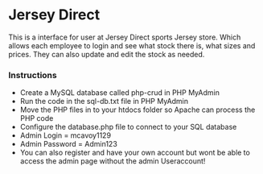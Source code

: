# Jersey Direct
This is a interface for user at Jersey Direct sports Jersey store. Which allows each employee to login and see what stock there is, what sizes and prices.
They can also update and edit the stock as needed.
### Instructions
* Create a MySQL database called php-crud in PHP MyAdmin
* Run the code in the sql-db.txt file in PHP MyAdmin
* Move the PHP files in to your htdocs folder so Apache can process the PHP code
* Configure the database.php file to connect to your SQL database
* Admin Login = mcavoy1129
* Admin Password = Admin123
* You can also register and have your own account but wont be able to access the admin page without the admin Useraccount!

